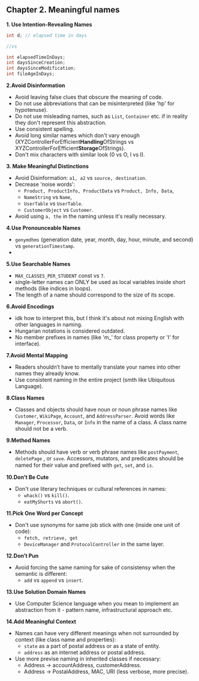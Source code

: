 ## Chapter 2. Meaningful names

**1. Use Intention-Revealing Names**
```java
int d; // elapsed time in days

//vs

int elapsedTimeInDays;
int daysSinceCreation;
int daysSinceModification;
int fileAgeInDays;
```

**2.Avoid Disinformation**

- Avoid leaving false clues that obscure the meaning of code. 
- Do not use abbreviations that can be misinterpreted (like 'hp' for hypotenuse).
- Do not use misleading names, such as `List`, `Container` etc. if in reality they don't represent this abstraction.
- Use consistent spelling.
- Avoid long similar names which don't vary enough (XYZControllerForEfficient**Handling**OfStrings vs XYZControllerForEfficient**Storage**OfStrings).
- Don't mix characters with similar look (0 vs O, l vs I).

**3. Make Meaningful Distinctions**
- Avoid Disinformation: `a1, a2` vs `source, destination`. 
- Decrease 'noise words': 
  - `Product, ProductInfo, ProductData` vs `Product, Info, Data`,
  - `NameString` vs `Name`,
  - `UserTable` vs `UserTable`.
  - `CustomerObject` vs `Customer`.
- Avoid using `a, the` in the naming unless it's really necessary.

**4.Use Pronounceable Names**
- `genymdhms` (generation date, year, month, day, hour, minute,
  and second) vs `generationTimestamp`.
- 
**5.Use Searchable Names**
- `MAX_CLASSES_PER_STUDENT` const vs `7`.
- single-letter names can ONLY be used as local variables inside short methods (like indices in loops).
- The length of a name should correspond to the size of its scope.

**6.Avoid Encodings**
- idk how to interpret this, but I think it's about not mixing English with other languages in naming.
- Hungarian notations is considered outdated.
- No member prefixes in names (like 'm_' for class property or 'I' for interface).

**7.Avoid Mental Mapping**
- Readers shouldn’t have to mentally translate your names into other names they already know. 
- Use consistent naming in the entire project (smth like Ubiquitous Language).

**8.Class Names**
- Classes and objects should have noun or noun phrase names like `Customer`, `WikiPage`, `Account`, and `AddressParser`. 
Avoid words like `Manager`, `Processor`, `Data`, or `Info` in the name of a class. A class name should not be a verb.

**9.Method Names**
- Methods should have verb or verb phrase names like `postPayment`, `deletePage` , or `save`.
Accessors, mutators, and predicates should be named for their value and preﬁxed with `get`,
`set`, and `is`.

**10.Don’t Be Cute**
- Don't use literary techniques or cultural references in names:
  - `whack()` vs `kill()`.
  - `eatMyShorts` vs `abort()`.

**11.Pick One Word per Concept**
- Don't use synonyms for same job stick with one (inside one unit of code):
  - `fetch, retrieve, get`
  - `DeviceManager` and `ProtocolController` in the same layer.

**12.Don’t Pun**
- Avoid forcing the same naming for sake of consistensy when the semantic is different:
  - `add` vs `append` vs `insert`.

**13.Use Solution Domain Names**
- Use Computer Science language when you mean to implement an abstraction from it - pattern name, infrastructural approach etc.

**14.Add Meaningful Context**
- Names can have very different meanings when not surrounded by context (like class name and properties):
  - `state` as a part of postal address or as a state of entity.
  - `address` as an internet address or postal address.
- Use more previse naming in inherited classes if necessary:
  - Address -> accountAddress, customerAddress.
  - Address -> PostalAddress, MAC, URI (less verbose, more precise).
